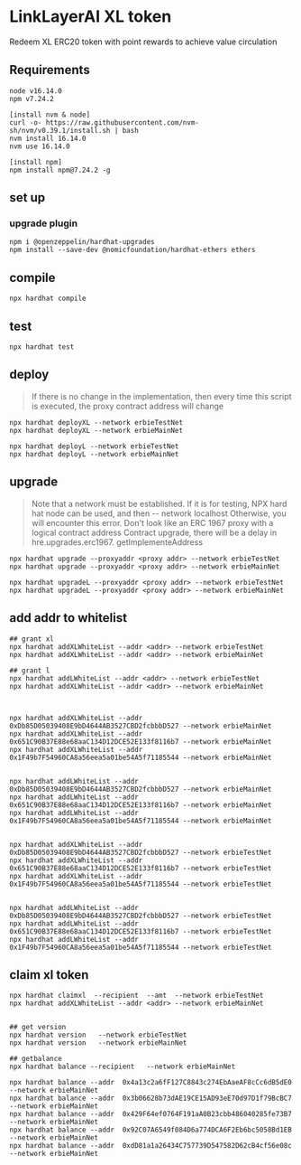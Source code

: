 # LinkLayerAI XL token
Redeem XL ERC20 token with point rewards to achieve value circulation


## Requirements
```shell
node v16.14.0
npm v7.24.2

[install nvm & node]
curl -o- https://raw.githubusercontent.com/nvm-sh/nvm/v0.39.1/install.sh | bash
nvm install 16.14.0
nvm use 16.14.0

[install npm]
npm install npm@7.24.2 -g
```

## set up

### upgrade plugin
```shell
npm i @openzeppelin/hardhat-upgrades
npm install --save-dev @nomicfoundation/hardhat-ethers ethers
```

## compile 
```shell
npx hardhat compile
```

## test
```shell
npx hardhat test
```

## deploy
> If there is no change in the implementation, then every time this script is executed, the proxy contract address will change
```shell
npx hardhat deployXL --network erbieTestNet
npx hardhat deployXL --network erbieMainNet
```
```shell
npx hardhat deployL --network erbieTestNet
npx hardhat deployL --network erbieMainNet
```

## upgrade
> Note that a network must be established. If it is for testing, NPX hard hat node can be used, and then -- network localhost
> Otherwise, you will encounter this error. Don't look like an ERC 1967 proxy with a logical contract address
> Contract upgrade, there will be a delay in hre.upgrades.erc1967. getImplementeAddress
```shell
npx hardhat upgrade --proxyaddr <proxy addr> --network erbieTestNet
npx hardhat upgrade --proxyaddr <proxy addr> --network erbieMainNet

npx hardhat upgradeL --proxyaddr <proxy addr> --network erbieTestNet
npx hardhat upgradeL --proxyaddr <proxy addr> --network erbieMainNet
```

## add addr to whitelist
```shell
## grant xl 
npx hardhat addXLWhiteList --addr <addr> --network erbieTestNet
npx hardhat addXLWhiteList --addr <addr> --network erbieMainNet

## grant l
npx hardhat addLWhiteList --addr <addr> --network erbieTestNet
npx hardhat addXLWhiteList --addr <addr> --network erbieMainNet



npx hardhat addXLWhiteList --addr 0xDb85D05039408E9bD4644AB3527CBD2fcbbbD527 --network erbieMainNet
npx hardhat addXLWhiteList --addr 0x651C90B37E88e68aaC134D12DCE52E133f8116b7 --network erbieMainNet
npx hardhat addXLWhiteList --addr 0x1F49b7F54960CA8a56eea5a01be54A5f71185544 --network erbieMainNet


npx hardhat addLWhiteList --addr 0xDb85D05039408E9bD4644AB3527CBD2fcbbbD527 --network erbieMainNet
npx hardhat addLWhiteList --addr 0x651C90B37E88e68aaC134D12DCE52E133f8116b7 --network erbieMainNet
npx hardhat addLWhiteList --addr 0x1F49b7F54960CA8a56eea5a01be54A5f71185544 --network erbieMainNet


npx hardhat addXLWhiteList --addr 0xDb85D05039408E9bD4644AB3527CBD2fcbbbD527 --network erbieTestNet
npx hardhat addXLWhiteList --addr 0x651C90B37E88e68aaC134D12DCE52E133f8116b7 --network erbieTestNet
npx hardhat addXLWhiteList --addr 0x1F49b7F54960CA8a56eea5a01be54A5f71185544 --network erbieTestNet


npx hardhat addLWhiteList --addr 0xDb85D05039408E9bD4644AB3527CBD2fcbbbD527 --network erbieTestNet
npx hardhat addLWhiteList --addr 0x651C90B37E88e68aaC134D12DCE52E133f8116b7 --network erbieTestNet
npx hardhat addLWhiteList --addr 0x1F49b7F54960CA8a56eea5a01be54A5f71185544 --network erbieTestNet

```

## claim xl token 
```shell
npx hardhat claimxl  --recipient  --amt  --network erbieTestNet
npx hardhat addXLWhiteList --addr <addr> --network erbieMainNet


## get version
npx hardhat version   --network erbieTestNet
npx hardhat version   --network erbieMainNet

## getbalance
npx hardhat balance --recipient   --network erbieMainNet

npx hardhat balance --addr  0x4a13c2a6fF127C8843c274EbAaeAF8cCc6dB5dE0  --network erbieMainNet
npx hardhat balance --addr  0x3b06628b73dAE19CE15AD93eE70d97D1f79BcBC7  --network erbieMainNet
npx hardhat balance --addr  0x429F64ef0764F191aA0B23cbb486040285fe73B7  --network erbieMainNet
npx hardhat balance --addr  0x92C07A6549f084D6a774DCA6F2Eb6bc5058Bd1EB  --network erbieMainNet
npx hardhat balance --addr  0xdD81a1a26434C757739D547582D62cB4cf56e08c  --network erbieMainNet